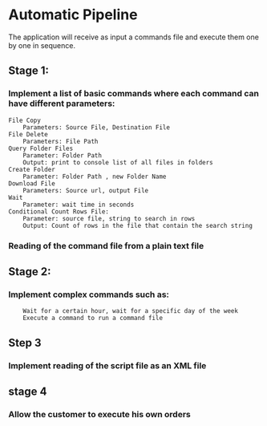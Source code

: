 # Automatic Pipeline
The application will receive as input a commands file and execute them one by one in
sequence.
## Stage 1:
### Implement a list of basic commands where each command can have different parameters:

    File Copy 
        Parameters: Source File, Destination File
    File Delete
        Parameters: File Path
    Query Folder Files
        Parameter: Folder Path
        Output: print to console list of all files in folders
    Create Folder
        Parameter: Folder Path , new Folder Name
    Download File
        Parameters: Source url, output File
    Wait
        Parameter: wait time in seconds
    Conditional Count Rows File:
        Parameter: source file, string to search in rows
        Output: Count of rows in the file that contain the search string

### Reading of the command file from a plain text file

## Stage 2:
### Implement complex commands such as:
        Wait for a certain hour, wait for a specific day of the week
        Execute a command to run a command file
## Step 3
### Implement reading of the script file as an XML file
## stage 4
### Allow the customer to execute his own orders